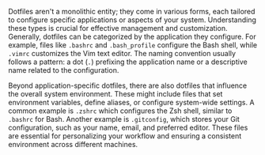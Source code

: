 Dotfiles aren't a monolithic entity; they come in various forms, each tailored to configure specific applications or aspects of your system. Understanding these types is crucial for effective management and customization. Generally, dotfiles can be categorized by the application they configure. For example, files like `.bashrc` and `.bash_profile` configure the Bash shell, while `.vimrc` customizes the Vim text editor. The naming convention usually follows a pattern: a dot (`.`) prefixing the application name or a descriptive name related to the configuration.

Beyond application-specific dotfiles, there are also dotfiles that influence the overall system environment. These might include files that set environment variables, define aliases, or configure system-wide settings. A common example is `.zshrc` which configures the Zsh shell, similar to `.bashrc` for Bash. Another example is `.gitconfig`, which stores your Git configuration, such as your name, email, and preferred editor. These files are essential for personalizing your workflow and ensuring a consistent environment across different machines.